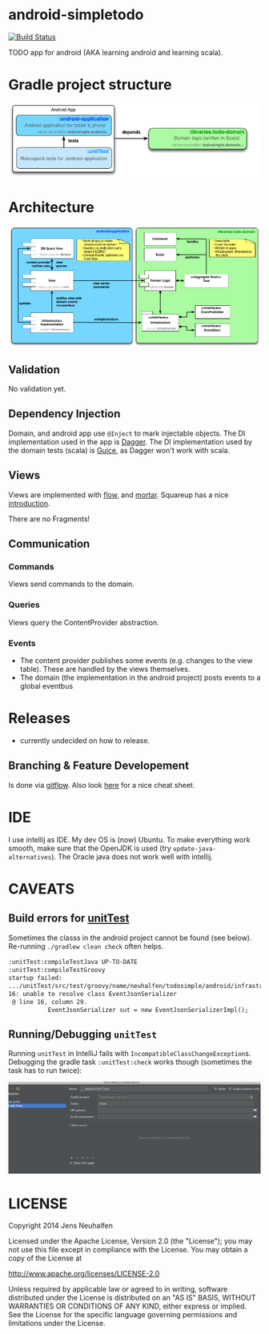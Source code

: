 android-simpletodo
==================

[![Build Status](https://travis-ci.org/neuhalje/android-simpletodo.svg?branch=master)](https://travis-ci.org/neuhalje/android-simpletodo)

TODO app for android (AKA learning android and learning scala).

Gradle project structure
===========================

![Structural](website/gradle-projects.png "Structure of the buildfiles")


Architecture
==============

![Structural](website/structural.png "Structure of the application")


Validation
-----------

No validation yet.

Dependency Injection
--------------------

Domain, and android app use `@Inject` to mark injectable objects. The DI implementation used in the app is [Dagger](http://square.github.io/dagger/). The DI implementation used by the domain tests (scala) is [Guice](https://code.google.com/p/google-guice/), as Dagger won't work with scala.

Views
------

Views are implemented with [flow](https://github.com/square/flow), and [mortar](https://github.com/square/mortar). Squareup has a nice [introduction](http://corner.squareup.com/2014/01/mortar-and-flow.html).

There are no Fragments!

Communication
----------------

### Commands
Views send commands to the domain.

### Queries
Views query the ContentProvider abstraction.

### Events
* The content provider publishes some events (e.g. changes to the view table). These are handled by the views themselves.
* The domain (the implementation in the android project) posts events to a global eventbus

Releases
===========
- currently undecided on how to release.

Branching & Feature Developement
---------------------

Is done via [gitflow](http://nvie.com/posts/a-successful-git-branching-model/). Also look [here](http://danielkummer.github.io/git-flow-cheatsheet/) for a nice cheat sheet.
                           
IDE
====

I use intellij as IDE. My dev OS is (now) Ubuntu. To make everything work smooth, make sure that the OpenJDK is used (try `update-java-alternatives`). The Oracle java does not work well with intellij.
                           
CAVEATS
=========

Build errors for [unitTest](./unitTest)
----------------------------------------

Sometimes the classs in the android project cannot be found (see below). Re-running `./gradlew clean check` often helps.

```text
:unitTest:compileTestJava UP-TO-DATE
:unitTest:compileTestGroovy
startup failed:
.../unitTest/src/test/groovy/name/neuhalfen/todosimple/android/infrastructure/json/EventJsonSerializerImplTest.groovy: 16: unable to resolve class EventJsonSerializer
 @ line 16, column 29.
           EventJsonSerializer sut = new EventJsonSerializerImpl();
```

Running/Debugging `unitTest`
------------------------------

Running `unitTest` in IntelliJ fails with `IncompatibleClassChangeException`s. Debugging the gradle task `:unitTest:check` works though (sometimes the task has to run twice):

![IntelliJ configuration](website/IntelliJ_Run-unitTests.png)


LICENSE
============
Copyright 2014 Jens Neuhalfen

Licensed under the Apache License, Version 2.0 (the "License"); you may not use this file except in compliance with the License. You may obtain a copy of the License at

http://www.apache.org/licenses/LICENSE-2.0

Unless required by applicable law or agreed to in writing, software distributed under the License is distributed on an "AS IS" BASIS, WITHOUT WARRANTIES OR CONDITIONS OF ANY KIND, either express or implied. See the License for the specific language governing permissions and limitations under the License.

